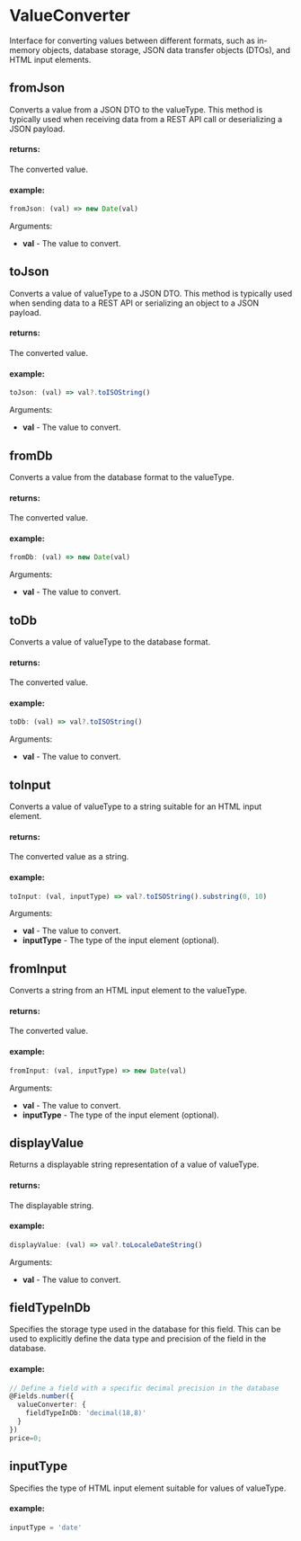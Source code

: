 # ValueConverter

Interface for converting values between different formats, such as in-memory objects, database storage,
JSON data transfer objects (DTOs), and HTML input elements.

## fromJson

Converts a value from a JSON DTO to the valueType. This method is typically used when receiving data
from a REST API call or deserializing a JSON payload.

#### returns:

The converted value.

#### example:

```ts
fromJson: (val) => new Date(val)
```

Arguments:

- **val** - The value to convert.

## toJson

Converts a value of valueType to a JSON DTO. This method is typically used when sending data
to a REST API or serializing an object to a JSON payload.

#### returns:

The converted value.

#### example:

```ts
toJson: (val) => val?.toISOString()
```

Arguments:

- **val** - The value to convert.

## fromDb

Converts a value from the database format to the valueType.

#### returns:

The converted value.

#### example:

```ts
fromDb: (val) => new Date(val)
```

Arguments:

- **val** - The value to convert.

## toDb

Converts a value of valueType to the database format.

#### returns:

The converted value.

#### example:

```ts
toDb: (val) => val?.toISOString()
```

Arguments:

- **val** - The value to convert.

## toInput

Converts a value of valueType to a string suitable for an HTML input element.

#### returns:

The converted value as a string.

#### example:

```ts
toInput: (val, inputType) => val?.toISOString().substring(0, 10)
```

Arguments:

- **val** - The value to convert.
- **inputType** - The type of the input element (optional).

## fromInput

Converts a string from an HTML input element to the valueType.

#### returns:

The converted value.

#### example:

```ts
fromInput: (val, inputType) => new Date(val)
```

Arguments:

- **val** - The value to convert.
- **inputType** - The type of the input element (optional).

## displayValue

Returns a displayable string representation of a value of valueType.

#### returns:

The displayable string.

#### example:

```ts
displayValue: (val) => val?.toLocaleDateString()
```

Arguments:

- **val** - The value to convert.

## fieldTypeInDb

Specifies the storage type used in the database for this field. This can be used to explicitly define the data type and precision of the field in the database.

#### example:

```ts
// Define a field with a specific decimal precision in the database
@Fields.number({
  valueConverter: {
    fieldTypeInDb: 'decimal(18,8)'
  }
})
price=0;
```

## inputType

Specifies the type of HTML input element suitable for values of valueType.

#### example:

```ts
inputType = 'date'
```

